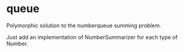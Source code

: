 # queue
Polymorphic solution to the numberqueue summing problem.

Just add an implementation of NumberSummarizer for each type of Number.
